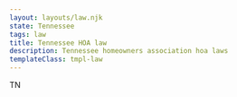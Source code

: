 ```yaml
---
layout: layouts/law.njk
state: Tennessee
tags: law
title: Tennessee HOA law
description: Tennessee homeowners association hoa laws
templateClass: tmpl-law
---
```


TN